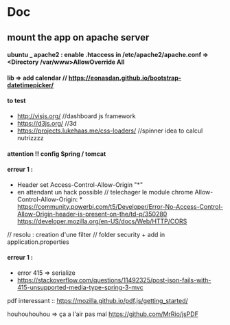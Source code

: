 # Doc

## mount the app on apache server

#### ubuntu _ apache2 : enable .htaccess in /etc/apache2/apache.conf => <Directory /var/www>AllowOverride All</Directory>

#### lib => add calendar // https://eonasdan.github.io/bootstrap-datetimepicker/

#### to test
* http://visjs.org/ //dashboard js framework
* https://d3js.org/ //3d
* https://projects.lukehaas.me/css-loaders/ //spinner idea to calcul nutrizzzz

#### attention !! config Spring / tomcat

#### erreur 1 :
  * Header set Access-Control-Allow-Origin "*"
  * en attendant un hack possible // telechager le module chrome Allow-Control-Allow-Origin: *
  https://community.powerbi.com/t5/Developer/Error-No-Access-Control-Allow-Origin-header-is-present-on-the/td-p/350280
  https://developer.mozilla.org/en-US/docs/Web/HTTP/CORS

  // resolu : creation d'une filter // folder security + add in application.properties

#### erreur 1 :
  * error 415 => serialize
  * https://stackoverflow.com/questions/11492325/post-json-fails-with-415-unsupported-media-type-spring-3-mvc


  pdf interessant :: https://mozilla.github.io/pdf.js/getting_started/


  houhouhouhou => ça a l'air pas mal https://github.com/MrRio/jsPDF